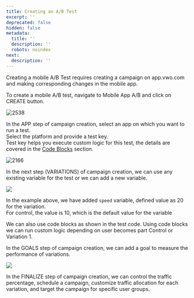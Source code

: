 ```yaml
---
title: Creating an A/B Test
excerpt: ''
deprecated: false
hidden: false
metadata:
  title: ''
  description: ''
  robots: noindex
next:
  description: ''
---
```

Creating a mobile A/B Test requires creating a campaign on app.vwo.com and making corresponding changes in the mobile app.

To create a mobile A/B test, navigate to Mobile App A/B and click on CREATE button.

![2538](https://files.readme.io/fbfcee3-create-button.png "create-button.png")

In the APP step of campaign creation, select an app on which you want to run a test.\
Select the platform and provide a test key.\
Test key helps you execute custom logic for this test, the details are covered in the [Code Blocks](ref:code-blocks) section.

![2166](https://files.readme.io/2800102-test-key.png "test-key.png")

In the next step (VARIATIONS) of campaign creation, we can use any existing variable for the test or we can add a new variable.

<Image className="border" border={true} src="https://files.readme.io/56d7d13-variable.png" />

In the example above, we have added `speed` variable, defined value as 20 for the variation.\
For control, the value is 10, which is the default value for the variable

We can also use code blocks as shown in the test code. Using code blocks we can run custom logic depending on user becomes part Control or Variation 1.

In the GOALS step of campaign creation, we can add a goal to measure the performance of variations.

<Image className="border" border={true} src="https://files.readme.io/c2d6aeb-goal.png" />

In the FINALIZE step of campaign creation, we can control the traffic percentage, schedule a campaign, customize traffic allocation for each variation, and target the campaign for specific user groups.
